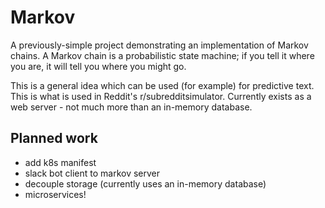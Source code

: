 # Markov

A previously-simple project demonstrating an implementation of Markov chains.  A Markov chain is a probabilistic state machine; if you tell it where you are, it will tell you where you might go.

This is a general idea which can be used (for example) for predictive text.  This is what is used in Reddit's r/subredditsimulator.  Currently exists as a web server - not much more than an in-memory database.

## Planned work
* add k8s manifest
* slack bot client to markov server
* decouple storage (currently uses an in-memory database)
* microservices!